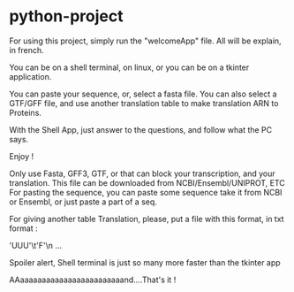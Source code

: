 # python-project

For using this project, simply run the "welcomeApp" file. All will be explain, in french.

You can be on a shell terminal, on linux, or you can be on a tkinter application. 


You can paste your sequence, or, select a fasta file. You can also select a GTF/GFF file, and use another translation table to make translation ARN to Proteins.

With the Shell App, just answer to the questions, and follow what the PC says.

Enjoy ! 

Only use Fasta, GFF3, GTF, or that can block your transcription, and your translation. This file can be downloaded from NCBI/Ensembl/UNIPROT, ETC
For pasting the sequence, you can paste some sequence take it from NCBI or Ensembl, or just paste a part of a seq.

For giving another table Translation, please, put a file with this format, in txt format :

'UUU'\t'F'\n
...

Spoiler alert, Shell terminal is just so many more faster than the tkinter app

AAaaaaaaaaaaaaaaaaaaaaaaaand....That's it !